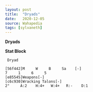 ```yaml
---
layout: post
title:  "Dryads"
date:   2020-12-05
source: Wahapedia
tags: [sylvaneth]
---
```


**Dryads**

**Stat Block**
```
 Dryad
```

```
[56f442]M     W     B     Sa    [-]
7     1     6     5     
[e85545]Weapons[-]
[c6c930]Wracking Talons[-]
2"     A:2    H:4+   W:4+   R:-    D:1   
```


